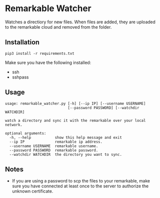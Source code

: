 # Remarkable Watcher

Watches a directiory for new files. When files are added, they are uploaded
to the remarkable cloud and removed from the folder.

## Installation
```
pip3 install -r requirements.txt
```

Make sure you have the following installed:
- ssh
- sshpass

## Usage
```
usage: remarkable_watcher.py [-h] [--ip IP] [--username USERNAME]
                             [--password PASSWORD] [--watchdir WATCHDIR]

watch a directory and sync it with the remarkable over your local network.

optional arguments:
  -h, --help           show this help message and exit
  --ip IP              remarkable ip address.
  --username USERNAME  remarkable username.
  --password PASSWORD  remarkable password.
  --watchdir WATCHDIR  the directory you want to sync.

```

## Notes
- If you are using a password to scp the files to your remarkable, make sure
  you have connected at least once to the server to authorize the unknown
  certificate.
